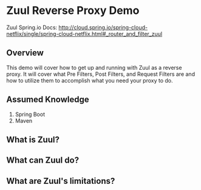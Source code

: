 # Zuul Reverse Proxy Demo

Zuul Spring.io Docs: http://cloud.spring.io/spring-cloud-netflix/single/spring-cloud-netflix.html#_router_and_filter_zuul

## Overview
This demo will cover how to get up and running with Zuul as a reverse proxy.  It will cover what Pre Filters, Post Filters, 
and Request Filters are and how to utilize them to accomplish what you need your proxy to do. 

## Assumed Knowledge
1) Spring Boot
2) Maven

## What is Zuul?

## What can Zuul do?

## What are Zuul's limitations?

